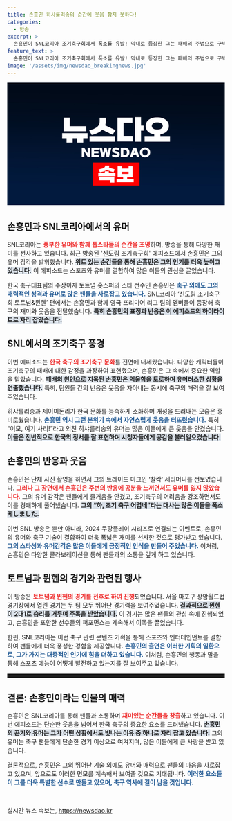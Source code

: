 ```yaml
---
title: 손흥민 히샤를리송의 순간에 웃음 참지 못하다!
categories:
  - 방송
excerpt: >
  손흥민이 SNL코리아 조기축구회에서 폭소를 유발! 막내로 등장한 그는 패배의 주범으로 구박받으며 조기 축구 어렵네라고 털어놓았다. 토트넘과 뮌헨의 유머러스한 만남 속 정체불명 웃음 폭탄을 놓치지 마세요!
feature_text: >
  손흥민이 SNL코리아 조기축구회에서 폭소를 유발! 막내로 등장한 그는 패배의 주범으로 구박받으며 조기 축구 어렵네라고 털어놓았다. 토트넘과 뮌헨의 유머러스한 만남 속 정체불명 웃음 폭탄을 놓치지 마세요!
image: '/assets/img/newsdao_breakingnews.jpg'
---
```


<p><img src="/assets/img/newsdao_breakingnews.jpg" alt="ontimetimes 속보" /></p>

<h2 data-ke-size="size26">손흥민과 SNL코리아에서의 유머</h2>

<p data-ke-size="size16">SNL코리아는 <b><span style="color: #ee2323;">풍부한 유머와 함께 톱스타들의 순간을 조명</span></b>하며, 방송을 통해 다양한 재미를 선사하고 있습니다. 최근 방송된 '신도림 조기축구회' 에피소드에서 손흥민은 그의 유머 감각을 발휘했습니다. <b><span style="background-color: #21538527;">위트 있는 순간들을 통해 손흥민은 그의 인기를 더욱 높이고 있습니다.</span></b> 이 에피소드는 스포츠와 유머를 결합하여 많은 이들의 관심을 끌었습니다.</p>

<p data-ke-size="size16">한국 축구대표팀의 주장이자 토트넘 홋스퍼의 스타 선수인 손흥민은 <b><span style="color: #1a5490;">축구 외에도 그의 매력적인 성격과 유머로 많은 팬들을 사로잡고 있습니다.</span></b> SNL코리아 ‘신도림 조기축구회 토트넘&뮌헨’ 편에서는 손흥민과 함께 영국 프리미어 리그 팀의 멤버들이 등장해 축구의 재미와 웃음을 전달했습니다. <b><span style="background-color: #21538527;">특히 손흥민의 표정과 반응은 이 에피소드의 하이라이트로 자리 잡았습니다.</span></b></p>

<h2 data-ke-size="size26">SNL에서의 조기축구 풍경</h2>

<p data-ke-size="size16">이번 에피소드는 <b><span style="color: #ee2323;">한국 축구의 조기축구 문화</span></b>를 전면에 내세웠습니다. 다양한 캐릭터들이 조기축구의 패배에 대한 감정을 과장하여 표현했으며, 손흥민은 그 속에서 중요한 역할을 맡았습니다. <b><span style="background-color: #21538527;">패배의 원인으로 지목된 손흥민은 억울함을 토로하며 유머러스한 상황을 연출했습니다.</span></b> 특히, 팀원들 간의 반응은 웃음을 자아내는 동시에 축구의 매력을 잘 보여주었습니다.</p>

<p data-ke-size="size16">히샤를리송과 제이미돈리가 한국 문화를 능숙하게 소화하며 개성을 드러내는 모습은 흥미로웠습니다. <b><span style="color: #1a5490;">손흥민 역시 그런 분위기 속에서 자연스럽게 웃음을 터뜨렸습니다.</span></b> 특히 “이모, 여기 사리!”라고 외친 히샤를리송의 유머는 많은 이들에게 큰 웃음을 안겼습니다. <b><span style="background-color: #21538527;">이들은 전반적으로 한국의 정서를 잘 표현하며 시청자들에게 공감을 불러일으켰습니다.</span></b></p>

<h2 data-ke-size="size26">손흥민의 반응과 웃음</h2>

<p data-ke-size="size16">손흥민은 단체 사진 촬영을 하면서 그의 트레이드 마크인 ‘찰칵’ 세리머니를 선보였습니다. <b><span style="color: #ee2323;">그러나 그 장면에서 손흥민은 주변의 반응에 공분을 느끼면서도 유머를 잃지 않았습니다.</span></b> 그의 유머 감각은 팬들에게 즐거움을 안겼고, 조기축구의 어려움을 강조하면서도 이를 경쾌하게 풀어냈습니다. <b><span style="background-color: #21538527;">그의 “하, 조기 축구 어렵네”라는 대사는 많은 이들을 폭소케しました.</span></b></p>

<p data-ke-size="size16">이번 SNL 방송은 뿐만 아니라, 2024 쿠팡플레이 시리즈로 연결되는 이벤트로, 손흥민의 유머와 축구 기술이 결합하여 더욱 폭넓은 재미를 선사한 것으로 평가받고 있습니다. <b><span style="color: #1a5490;">그의 스타성과 유머감각은 많은 이들에게 긍정적인 인식을 만들어 주었습니다.</span></b> 이처럼, 손흥민은 다양한 콜라보레이션을 통해 팬들과의 소통을 깊게 하고 있습니다.</p>

<h2 data-ke-size="size26">토트넘과 뮌헨의 경기와 관련된 행사</h2>

<p data-ke-size="size16">이 방송은 <b><span style="color: #ee2323;">토트넘과 뮌헨의 경기를 전후로 하여 진행</span></b>되었습니다. 서울 마포구 상암월드컵경기장에서 열린 경기는 두 팀 모두 뛰어난 경기력을 보여주었습니다. <b><span style="background-color: #21538527;">결과적으로 뮌헨이 2대1로 승리를 거두며 주목을 받았습니다.</span></b> 이 경기는 많은 팬들의 관심 속에 진행되었고, 손흥민을 포함한 선수들의 퍼포먼스는 계속해서 이목을 끌었습니다.</p>

<p data-ke-size="size16">한편, SNL코리아는 이런 축구 관련 콘텐츠 기획을 통해 스포츠와 엔터테인먼트를 결합하여 팬들에게 더욱 풍성한 경험을 제공합니다. <b><span style="color: #1a5490;">손흥민의 출연은 이러한 기획의 일환으로, 그가 가지는 대중적인 인기에 힘을 더하고 있습니다.</span></b> 이처럼, 손흥민의 행동과 말을 통해 스포츠 예능이 어떻게 발전하고 있는지를 잘 보여주고 있습니다.</p>

<hr style="height:10px;border:none;border-top:1px solid #eee;" />

<h2 data-ke-size="size26">결론: 손흥민이라는 인물의 매력</h2>

<p data-ke-size="size16">손흥민은 SNL코리아를 통해 팬들과 소통하며 <b><span style="color: #ee2323;">재미있는 순간들을 창출</span></b>하고 있습니다. 이번 에피소드는 단순한 웃음을 넘어서 한국 축구의 중요한 요소를 드러냈습니다. <b><span style="background-color: #21538527;">손흥민의 끈기와 유머는 그가 어떤 상황에서도 빛나는 이유 중 하나로 자리 잡고 있습니다.</span></b> 그의 유머는 축구 팬들에게 단순한 경기 이상으로 여겨지며, 많은 이들에게 큰 사랑을 받고 있습니다.</p>

<p data-ke-size="size16">결론적으로, 손흥민은 그의 뛰어난 기술 외에도 유머와 매력으로 팬들의 마음을 사로잡고 있으며, 앞으로도 이러한 면모를 계속해서 보여줄 것으로 기대됩니다. <b><span style="color: #1a5490;">이러한 요소들이 그를 더욱 특별한 선수로 만들고 있으며, 축구 역사에 길이 남을 것입니다.</span></b></p>

<p data-ke-size="size16">&nbsp;</p>
실시간 뉴스 속보는, <a href="https://newsdao.kr" rel="dofollow">https://newsdao.kr</a>


